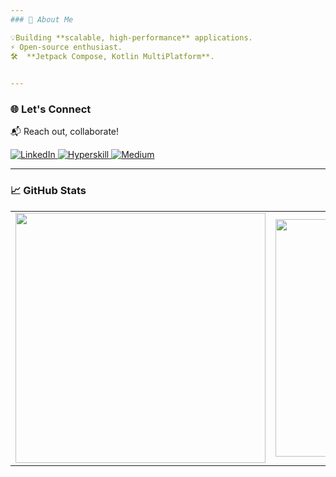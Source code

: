 ```yaml
---
### 📱 About Me  

💡Building **scalable, high-performance** applications.  
⚡ Open-source enthusiast.  
🛠  **Jetpack Compose, Kotlin MultiPlatform**.  
 

---
```

### 🌐 Let's Connect  

📬 Reach out, collaborate!  

<p align="left">
  <a href="https://www.linkedin.com/in/mkao" target="_blank">
    <img alt="LinkedIn" src="https://img.shields.io/badge/LinkedIn-%230077B5.svg?&style=for-the-badge&logo=linkedin&logoColor=white" />
  </a>
  <a href="https://hyperskill.org/profile/321147404" target="_blank">
    <img alt="Hyperskill" src="https://img.shields.io/badge/Kotlin-0095D5?&style=for-the-badge&logo=kotlin&logoColor=white" />
  </a>
  <a href="https://medium.com/@mkaomwakuni" target="_blank">
    <img alt="Medium" src="https://img.shields.io/badge/Medium-12100E?&style=for-the-badge&logo=medium&logoColor=white" />
  </a>
</p>

---
### 📈 GitHub Stats  

<table>
  <tr>
    <td>
      <img width="400px" src="https://github-readme-stats.vercel.app/api?username=Mkaomwakuni&count_private=true&show_icons=true&theme=dark&layout=compact" />
    </td>
    <td>
      <img width="380px" src="https://github-readme-stats.vercel.app/api/top-langs/?username=Mkaomwakuni&hide=html&layout=compact&theme=dark" />
    </td>      
  </tr>
</table>
